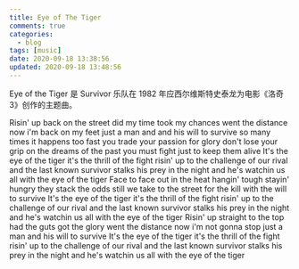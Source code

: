 ```yaml
---
title: Eye of The Tiger
comments: true
categories:
  - blog
tags: [music]
date: 2020-09-18 13:38:56
updated: 2020-09-18 13:48:56
---
```


Eye of the Tiger 是 Survivor 乐队在 1982 年应西尔维斯特史泰龙为电影《洛奇3》创作的主题曲。

Risin' up
back on the street
did my time took my chances
went the distance
now i'm back on my feet
just a man and and his will to survive
so many times
it happens too fast
you trade your passion for glory
don't lose your grip on the dreams of the past
you must fight just to keep them alive
It's the eye of the tiger
it's the thrill of the fight
risin' up to the challenge of our rival
and the last known survivor stalks his prey in the night
and he's watchin us all with the eye
of the tiger
Face to face
out in the heat
hangin' tough
stayin' hungry
they stack the odds
still we take to the street
for the kill with the will to survive
It's the eye of the tiger
it's the thrill of the fight
risin' up to the challenge of our rival
and the last known survivor stalks his prey in the night
and he's watchin us all with the eye
of the tiger
Risin' up
straight to the top
had the guts
got the glory
went the distance
now i'm not gonna stop
just a man and his will to survive
It's the eye of the tiger
it's the thrill of the fight
risin' up to the challenge of our rival
and the last known survivor stalks his prey in the night
and he's watchin us all with the eye
of the tiger
